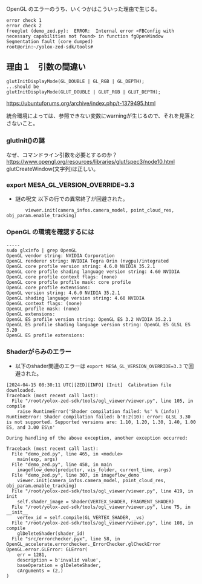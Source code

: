 OpenGL のエラーのうち、いくつかはこういった理由で生じる。

```commandline
error check 1
error check 2
freeglut (demo_zed.py):  ERROR:  Internal error <FBConfig with necessary capabilities not found> in function fgOpenWindow
Segmentation fault (core dumped)
root@orin:~/yolox-zed-sdk/tools#
```

## 理由１　引数の間違い
```
glutInitDisplayMode(GL_DOUBLE | GL_RGB | GL_DEPTH);
...should be
glutInitDisplayMode(GLUT_DOUBLE | GLUT_RGB | GLUT_DEPTH);
```
https://ubuntuforums.org/archive/index.php/t-1379495.html

統合環境によっては、参照できない変数にwarningが生じるので、それを見落とさないこと。


### glutInit()の謎
なぜ、コマンドライン引数を必要とするのか？
https://www.opengl.org/resources/libraries/glut/spec3/node10.html
glutCreateWindow(文字列)は正しい。

### export MESA_GL_VERSION_OVERRIDE=3.3
- 謎の呪文 以下の行での異常終了が回避された。
```commandline
       viewer.init(camera_infos.camera_model, point_cloud_res, obj_param.enable_tracking)
```

### OpenGL の環境を確認するには
```commandline
-----
sudo glxinfo | grep OpenGL
OpenGL vendor string: NVIDIA Corporation
OpenGL renderer string: NVIDIA Tegra Orin (nvgpu)/integrated
OpenGL core profile version string: 4.6.0 NVIDIA 35.2.1
OpenGL core profile shading language version string: 4.60 NVIDIA
OpenGL core profile context flags: (none)
OpenGL core profile profile mask: core profile
OpenGL core profile extensions:
OpenGL version string: 4.6.0 NVIDIA 35.2.1
OpenGL shading language version string: 4.60 NVIDIA
OpenGL context flags: (none)
OpenGL profile mask: (none)
OpenGL extensions:
OpenGL ES profile version string: OpenGL ES 3.2 NVIDIA 35.2.1
OpenGL ES profile shading language version string: OpenGL ES GLSL ES 3.20
OpenGL ES profile extensions:
```


### Shaderがらみのエラー
- 以下のshader関連のエラーは `export MESA_GL_VERSION_OVERRIDE=3.3` で回避された。
```commandline
[2024-04-15 08:30:11 UTC][ZED][INFO] [Init]  Calibration file downloaded.
Traceback (most recent call last):
  File "/root/yolox-zed-sdk/tools/ogl_viewer/viewer.py", line 105, in compile
    raise RuntimeError('Shader compilation failed: %s' % (info))
RuntimeError: Shader compilation failed: b'0:2(10): error: GLSL 3.30 is not supported. Supported versions are: 1.10, 1.20, 1.30, 1.40, 1.00 ES, and 3.00 ES\n'

During handling of the above exception, another exception occurred:

Traceback (most recent call last):
  File "demo_zed.py", line 465, in <module>
    main(exp, args)
  File "demo_zed.py", line 458, in main
    imageflow_demo(predictor, vis_folder, current_time, args)
  File "demo_zed.py", line 307, in imageflow_demo
    viewer.init(camera_infos.camera_model, point_cloud_res, obj_param.enable_tracking)
  File "/root/yolox-zed-sdk/tools/ogl_viewer/viewer.py", line 419, in init
    self.shader_image = Shader(VERTEX_SHADER, FRAGMENT_SHADER)
  File "/root/yolox-zed-sdk/tools/ogl_viewer/viewer.py", line 75, in __init__
    vertex_id = self.compile(GL_VERTEX_SHADER, _vs)
  File "/root/yolox-zed-sdk/tools/ogl_viewer/viewer.py", line 108, in compile
    glDeleteShader(shader_id)
  File "src/errorchecker.pyx", line 58, in OpenGL_accelerate.errorchecker._ErrorChecker.glCheckError
OpenGL.error.GLError: GLError(
	err = 1281,
	description = b'invalid value',
	baseOperation = glDeleteShader,
	cArguments = (2,)
)
```
